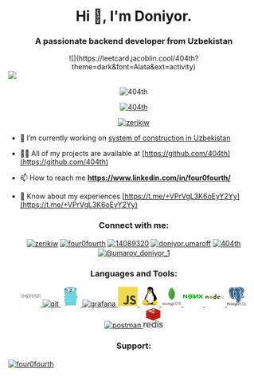 <h1 align="center">Hi 👋, I'm Doniyor.</h1>
<h3 align="center">A passionate backend developer from Uzbekistan</h3>

<div align=center>
![](https://leetcard.jacoblin.cool/404th?theme=dark&font=Alata&ext=activity)
</div>

<img src="https://giphy.com/embed/M16EnP70Vd6abjtsJT/video" width="480">

<p align="center">
  <img src="https://komarev.com/ghpvc/?username=404th&label=Profile%20views&color=0e75b6&style=flat" alt="404th" />
</p>

<p align="center"> 
  <a href="https://github.com/ryo-ma/github-profile-trophy"><img src="https://github-profile-trophy.vercel.app/?username=404th" alt="404th" /></a> 
</p>

<p align="center"> 
  <a href="https://twitter.com/zerikiw" target="blank"><img src="https://img.shields.io/twitter/follow/zerikiw?logo=twitter&style=for-the-badge" alt="zerikiw" /></a> 
</p>

- 🔭 I’m currently working on [system of construction in Uzbekistan](https://ccnis.uz/login)

- 👨‍💻 All of my projects are available at [https://github.com/404th](https://github.com/404th)

- 📫 How to reach me **https://www.linkedin.com/in/four0fourth/**

- 📄 Know about my experiences [https://t.me/+VPrVgL3K6oEyY2Yy](https://t.me/+VPrVgL3K6oEyY2Yy)

<h3 align="center">Connect with me:</h3>
<p align="center">
<a href="https://twitter.com/zerikiw" target="blank"><img align="center" src="https://raw.githubusercontent.com/rahuldkjain/github-profile-readme-generator/master/src/images/icons/Social/twitter.svg" alt="zerikiw" height="30" width="40" /></a>
<a href="https://linkedin.com/in/four0fourth" target="blank"><img align="center" src="https://raw.githubusercontent.com/rahuldkjain/github-profile-readme-generator/master/src/images/icons/Social/linked-in-alt.svg" alt="four0fourth" height="30" width="40" /></a>
<a href="https://stackoverflow.com/users/14089320" target="blank"><img align="center" src="https://raw.githubusercontent.com/rahuldkjain/github-profile-readme-generator/master/src/images/icons/Social/stack-overflow.svg" alt="14089320" height="30" width="40" /></a>
<a href="https://instagram.com/doniyor.umaroff" target="blank"><img align="center" src="https://raw.githubusercontent.com/rahuldkjain/github-profile-readme-generator/master/src/images/icons/Social/instagram.svg" alt="doniyor.umaroff" height="30" width="40" /></a>
<a href="https://www.leetcode.com/404th" target="blank"><img align="center" src="https://raw.githubusercontent.com/rahuldkjain/github-profile-readme-generator/master/src/images/icons/Social/leet-code.svg" alt="404th" height="30" width="40" /></a>
<a href="https://www.hackerearth.com/@umarov_doniyor_1" target="blank"><img align="center" src="https://raw.githubusercontent.com/rahuldkjain/github-profile-readme-generator/master/src/images/icons/Social/hackerearth.svg" alt="@umarov_doniyor_1" height="30" width="40" /></a>
</p>

<h3 align="center">Languages and Tools:</h3>
<p align="center"> <a href="https://expressjs.com" target="_blank" rel="noreferrer"> <img src="https://raw.githubusercontent.com/devicons/devicon/master/icons/express/express-original-wordmark.svg" alt="express" width="40" height="40"/> </a> <a href="https://git-scm.com/" target="_blank" rel="noreferrer"> <img src="https://www.vectorlogo.zone/logos/git-scm/git-scm-icon.svg" alt="git" width="40" height="40"/> </a> <a href="https://golang.org" target="_blank" rel="noreferrer"> <img src="https://raw.githubusercontent.com/devicons/devicon/master/icons/go/go-original.svg" alt="go" width="40" height="40"/> </a> <a href="https://grafana.com" target="_blank" rel="noreferrer"> <img src="https://www.vectorlogo.zone/logos/grafana/grafana-icon.svg" alt="grafana" width="40" height="40"/> </a> <a href="https://developer.mozilla.org/en-US/docs/Web/JavaScript" target="_blank" rel="noreferrer"> <img src="https://raw.githubusercontent.com/devicons/devicon/master/icons/javascript/javascript-original.svg" alt="javascript" width="40" height="40"/> </a> <a href="https://www.linux.org/" target="_blank" rel="noreferrer"> <img src="https://raw.githubusercontent.com/devicons/devicon/master/icons/linux/linux-original.svg" alt="linux" width="40" height="40"/> </a> <a href="https://www.mongodb.com/" target="_blank" rel="noreferrer"> <img src="https://raw.githubusercontent.com/devicons/devicon/master/icons/mongodb/mongodb-original-wordmark.svg" alt="mongodb" width="40" height="40"/> </a> <a href="https://www.nginx.com" target="_blank" rel="noreferrer"> <img src="https://raw.githubusercontent.com/devicons/devicon/master/icons/nginx/nginx-original.svg" alt="nginx" width="40" height="40"/> </a> <a href="https://nodejs.org" target="_blank" rel="noreferrer"> <img src="https://raw.githubusercontent.com/devicons/devicon/master/icons/nodejs/nodejs-original-wordmark.svg" alt="nodejs" width="40" height="40"/> </a> <a href="https://www.postgresql.org" target="_blank" rel="noreferrer"> <img src="https://raw.githubusercontent.com/devicons/devicon/master/icons/postgresql/postgresql-original-wordmark.svg" alt="postgresql" width="40" height="40"/> </a> <a href="https://postman.com" target="_blank" rel="noreferrer"> <img src="https://www.vectorlogo.zone/logos/getpostman/getpostman-icon.svg" alt="postman" width="40" height="40"/> </a> <a href="https://redis.io" target="_blank" rel="noreferrer"> <img src="https://raw.githubusercontent.com/devicons/devicon/master/icons/redis/redis-original-wordmark.svg" alt="redis" width="40" height="40"/> </a> </p>

<h3 align="center">Support:</h3>
<p><a href="https://www.buymeacoffee.com/four0fourth"> <img align="center" src="https://cdn.buymeacoffee.com/buttons/v2/default-yellow.png" height="50" width="210" alt="four0fourth" /></a></p><br><br>

